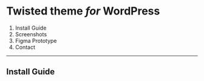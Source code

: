 # Twisted theme _for_ WordPress

1. Install Guide
2. Screenshots
3. Figma Prototype
4. Contact

<hr>

## Install Guide
